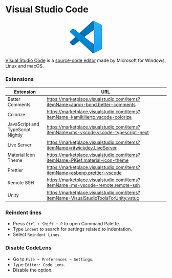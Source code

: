 # Visual Studio Code

<p align="center"><img align="center" width="20%" height="20%" src="assets/visualstudiocode.svg"></p>

[Visual Studio Code](https://en.wikipedia.org/wiki/Visual_Studio_Code) is a [source-code editor](https://en.wikipedia.org/wiki/Source-code_editor) made by Microsoft for Windows, Linux and macOS.

### Extensions

| Extension | URL |
|---|---|
| Better Comments | https://marketplace.visualstudio.com/items?itemName=aaron-bond.better-comments |
| Colorize | https://marketplace.visualstudio.com/items?itemName=kamikillerto.vscode-colorize |
| JavaScript and TypeScript Nightly | https://marketplace.visualstudio.com/items?itemName=ms-vscode.vscode-typescript-next |
| Live Server | https://marketplace.visualstudio.com/items?itemName=ritwickdey.LiveServer |
| Material Icon Theme | https://marketplace.visualstudio.com/items?itemName=PKief.material-icon-theme |
| Prettier | https://marketplace.visualstudio.com/items?itemName=esbenp.prettier-vscode |
| Remote SSH | https://marketplace.visualstudio.com/items?itemName=ms-vscode-remote.remote-ssh |
| Unity | https://marketplace.visualstudio.com/items?itemName=VisualStudioToolsForUnity.vstuc |

### Reindent lines

* Press `Ctrl + Shift + P` to open Command Palette.
* Type `indent` to search for settings related to indentation.
* Select `Reindent Lines`.

### Disable CodeLens

* Go to `File → Preferences → Settings`.
* Type `Editor: Code Lens`.
* Disable the option.
